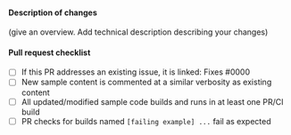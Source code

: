 #### Description of changes

(give an overview. Add technical description describing your changes)

#### Pull request checklist

- [ ] If this PR addresses an existing issue, it is linked: Fixes #0000
- [ ] New sample content is commented at a similar verbosity as existing content
- [ ] All updated/modified sample code builds and runs in at least one PR/CI build
- [ ] PR checks for builds named `[failing example] ...` fail as expected
